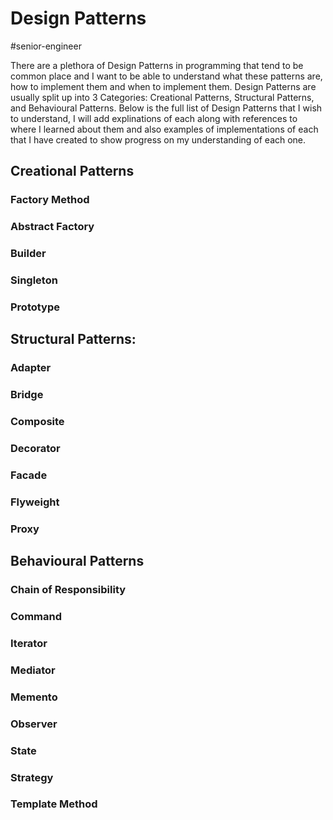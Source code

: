 # Design Patterns

#senior-engineer 

There are a plethora of Design Patterns in programming that tend to be common place and I want to be able to understand what these patterns are, how to implement them and when to implement them. Design Patterns are usually split up into 3 Categories: Creational Patterns, Structural Patterns, and Behavioural Patterns. Below is the full list of Design Patterns that I wish to understand, I will add explinations of each along with references to where I learned about them and also examples of implementations of each that I have created to show progress on my understanding of each one.

## Creational Patterns

### Factory Method

### Abstract Factory

### Builder

### Singleton

### Prototype


## Structural Patterns:

### Adapter

### Bridge

### Composite

### Decorator

### Facade

### Flyweight

### Proxy


## Behavioural Patterns

### Chain of Responsibility

### Command

### Iterator

### Mediator

### Memento

### Observer

### State

### Strategy

### Template Method